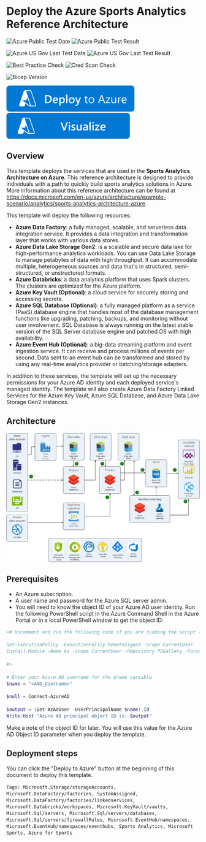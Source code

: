 # Deploy the Azure Sports Analytics Reference Architecture

![Azure Public Test Date](https://azurequickstartsservice.blob.core.windows.net/badges/demos/sports-analytics-architecture/PublicLastTestDate.svg)
![Azure Public Test Result](https://azurequickstartsservice.blob.core.windows.net/badges/demos/sports-analytics-architecture/PublicDeployment.svg)

![Azure US Gov Last Test Date](https://azurequickstartsservice.blob.core.windows.net/badges/demos/sports-analytics-architecture/FairfaxLastTestDate.svg)
![Azure US Gov Last Test Result](https://azurequickstartsservice.blob.core.windows.net/badges/demos/sports-analytics-architecture/FairfaxDeployment.svg)

![Best Practice Check](https://azurequickstartsservice.blob.core.windows.net/badges/demos/sports-analytics-architecture/BestPracticeResult.svg)
![Cred Scan Check](https://azurequickstartsservice.blob.core.windows.net/badges/demos/sports-analytics-architecture/CredScanResult.svg)

![Bicep Version](https://azurequickstartsservice.blob.core.windows.net/badges/demos/sports-analytics-architecture/BicepVersion.svg)

[![Deploy To Azure](https://raw.githubusercontent.com/Azure/azure-quickstart-templates/master/1-CONTRIBUTION-GUIDE/images/deploytoazure.svg?sanitize=true)](https://portal.azure.com/#create/Microsoft.Template/uri/https%3A%2F%2Fraw.githubusercontent.com%2FAzure%2Fazure-quickstart-templates%2Fmaster%2Fdemos%2Fsports-analytics-architecture%2Fazuredeploy.json)
[![Visualize](https://raw.githubusercontent.com/Azure/azure-quickstart-templates/master/1-CONTRIBUTION-GUIDE/images/visualizebutton.svg?sanitize=true)](http://armviz.io/#/?load=https%3A%2F%2Fraw.githubusercontent.com%2FAzure%2Fazure-quickstart-templates%2Fmaster%2Fdemos%2Fsports-analytics-architecture%2Fazuredeploy.json)


## Overview
This template deploys the services that are used in the **Sports Analytics Architecture on Azure**. This reference architecture is designed to provide individuals with a path to quickly build sports analytics solutions in Azure. More information about this reference architecture can be found at https://docs.microsoft.com/en-us/azure/architecture/example-scenario/analytics/sports-analytics-architecture-azure.

This template will deploy the following resources:
- **Azure Data Factory**: a fully managed, scalable, and serverless data integration service. It provides a data integration and transformation layer that works with various data stores.
- **Azure Data Lake Storage Gen2**: is a scalable and secure data lake for high-performance analytics workloads. You can use Data Lake Storage to manage petabytes of data with high throughput. It can accommodate multiple, heterogeneous sources and data that's in structured, semi-structured, or unstructured formats.
- **Azure Databricks**: a data analytics platform that uses Spark clusters. The clusters are optimized for the Azure platform.
- **Azure Key Vault (Optional)**: a cloud service for securely storing and accessing secrets.
- **Azure SQL Database (Optional)**: a fully managed platform as a service (PaaS) database engine that handles most of the database management functions like upgrading, patching, backups, and monitoring without user involvement. SQL Database is always running on the latest stable version of the SQL Server database engine and patched OS with high availability.
- **Azure Event Hub (Optional)**: a big-data streaming platform and event ingestion service. It can receive and process millions of events per second. Data sent to an event hub can be transformed and stored by using any real-time analytics provider or batching/storage adapters.

In addition to these services, the template will set up the necessary permissions for your Azure AD identity and each deployed service's managed identity. The template will also create Azure Data Factory Linked Services for the Azure Key Vault, Azure SQL Database, and Azure Data Lake Storage Gen2 instances.

## Architecture
![alt text](images/sports-analytics-azure-reference-architecture.png "Reference architecture for sports analytics solutions on Azure")

## Prerequisites

- An Azure subscription.
- A user name and password for the Azure SQL server admin.
- You will need to know the object ID of your Azure AD user identity. Run the following PowerShell script in the Azure Command Shell in the Azure Portal or in a local PowerShell window to get the object ID:

```powershell
<# Uncomment and run the following code if you are running the script locally and the AzureAD PowerShell module is not installed:

Set-ExecutionPolicy -ExecutionPolicy RemoteSigned -Scope CurrentUser
Install-Module -Name Az -Scope CurrentUser -Repository PSGallery -Force

#>

# Enter your Azure AD username for the $name variable 
$name = "<AAD_Username>"

$null = Connect-AzureAD

$output = (Get-AzAdUser -UserPrincipalName $name).Id
Write-Host "Azure AD principal object ID is: $output"
```
Make a note of the object ID for later. You will use this value for the Azure AD Object ID parameter when you deploy the template.

## Deployment steps

You can click the "Deploy to Azure" button at the beginning of this document to deploy this template.

`Tags: Microsoft.Storage/storageAccounts, Microsoft.DataFactory/factories, SystemAssigned, Microsoft.DataFactory/factories/linkedservices, Microsoft.Databricks/workspaces, Microsoft.KeyVault/vaults, Microsoft.Sql/servers, Microsoft.Sql/servers/databases, Microsoft.Sql/servers/firewallRules, Microsoft.EventHub/namespaces, Microsoft.EventHub/namespaces/eventhubs, Sports Analytics, Microsoft Sports, Azure for Sports`
